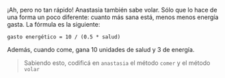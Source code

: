 ¡Ah, pero no tan rápido! Anastasia también sabe volar. Sólo que lo hace de una forma un poco diferente: cuanto más sana está, menos menos energía gasta. La fórmula es la siguiente: 

```
gasto energético = 10 / (0.5 * salud)
```

Además, cuando come, gana 10 unidades de salud y 3 de energía. 

> Sabiendo esto, codificá en `anastasia` el método `comer` y el método `volar`